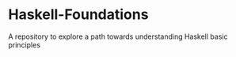 # Haskell-Foundations
A repository to explore a path towards understanding Haskell basic principles

